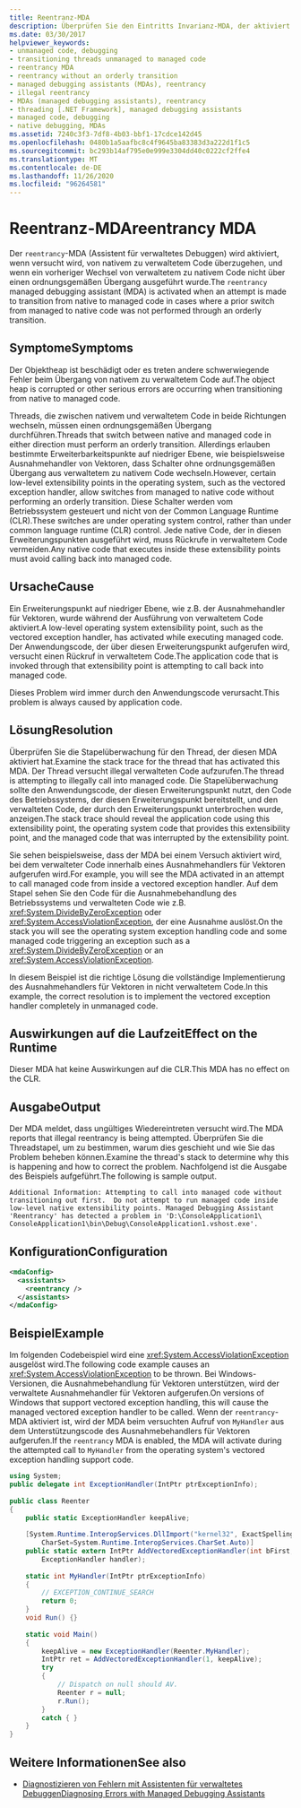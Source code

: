 ```yaml
---
title: Reentranz-MDA
description: Überprüfen Sie den Eintritts Invarianz-MDA, der aktiviert werden kann, wenn der Objekt Heap beschädigt ist oder andere schwerwiegende Fehler beim Übergang von System eigenem zu verwaltetem Code auftreten.
ms.date: 03/30/2017
helpviewer_keywords:
- unmanaged code, debugging
- transitioning threads unmanaged to managed code
- reentrancy MDA
- reentrancy without an orderly transition
- managed debugging assistants (MDAs), reentrancy
- illegal reentrancy
- MDAs (managed debugging assistants), reentrancy
- threading [.NET Framework], managed debugging assistants
- managed code, debugging
- native debugging, MDAs
ms.assetid: 7240c3f3-7df8-4b03-bbf1-17cdce142d45
ms.openlocfilehash: 0480b1a5aafbc8c4f9645ba83383d3a222d1f1c5
ms.sourcegitcommit: bc293b14af795e0e999e3304dd40c0222cf2ffe4
ms.translationtype: MT
ms.contentlocale: de-DE
ms.lasthandoff: 11/26/2020
ms.locfileid: "96264581"
---
```

# <a name="reentrancy-mda"></a><span data-ttu-id="68cc4-103">Reentranz-MDA</span><span class="sxs-lookup"><span data-stu-id="68cc4-103">reentrancy MDA</span></span>

<span data-ttu-id="68cc4-104">Der `reentrancy`-MDA (Assistent für verwaltetes Debuggen) wird aktiviert, wenn versucht wird, von nativem zu verwaltetem Code überzugehen, und wenn ein vorheriger Wechsel von verwaltetem zu nativem Code nicht über einen ordnungsgemäßen Übergang ausgeführt wurde.</span><span class="sxs-lookup"><span data-stu-id="68cc4-104">The `reentrancy` managed debugging assistant (MDA) is activated when an attempt is made to transition from native to managed code in cases where a prior switch from managed to native code was not performed through an orderly transition.</span></span>  
  
## <a name="symptoms"></a><span data-ttu-id="68cc4-105">Symptome</span><span class="sxs-lookup"><span data-stu-id="68cc4-105">Symptoms</span></span>  

 <span data-ttu-id="68cc4-106">Der Objektheap ist beschädigt oder es treten andere schwerwiegende Fehler beim Übergang von nativem zu verwaltetem Code auf.</span><span class="sxs-lookup"><span data-stu-id="68cc4-106">The object heap is corrupted or other serious errors are occurring when transitioning from native to managed code.</span></span>  
  
 <span data-ttu-id="68cc4-107">Threads, die zwischen nativem und verwaltetem Code in beide Richtungen wechseln, müssen einen ordnungsgemäßen Übergang durchführen.</span><span class="sxs-lookup"><span data-stu-id="68cc4-107">Threads that switch between native and managed code in either direction must perform an orderly transition.</span></span> <span data-ttu-id="68cc4-108">Allerdings erlauben bestimmte Erweiterbarkeitspunkte auf niedriger Ebene, wie beispielsweise Ausnahmehandler von Vektoren, dass Schalter ohne ordnungsgemäßen Übergang aus verwaltetem zu nativem Code wechseln.</span><span class="sxs-lookup"><span data-stu-id="68cc4-108">However, certain low-level extensibility points in the operating system, such as the vectored exception handler, allow switches from managed to native code without performing an orderly transition.</span></span>  <span data-ttu-id="68cc4-109">Diese Schalter werden vom Betriebssystem gesteuert und nicht von der Common Language Runtime (CLR).</span><span class="sxs-lookup"><span data-stu-id="68cc4-109">These switches are under operating system control, rather than under common language runtime (CLR) control.</span></span>  <span data-ttu-id="68cc4-110">Jede native Code, der in diesen Erweiterungspunkten ausgeführt wird, muss Rückrufe in verwaltetem Code vermeiden.</span><span class="sxs-lookup"><span data-stu-id="68cc4-110">Any native code that executes inside these extensibility points must avoid calling back into managed code.</span></span>  
  
## <a name="cause"></a><span data-ttu-id="68cc4-111">Ursache</span><span class="sxs-lookup"><span data-stu-id="68cc4-111">Cause</span></span>  

 <span data-ttu-id="68cc4-112">Ein Erweiterungspunkt auf niedriger Ebene, wie z.B. der Ausnahmehandler für Vektoren, wurde während der Ausführung von verwaltetem Code aktiviert.</span><span class="sxs-lookup"><span data-stu-id="68cc4-112">A low-level operating system extensibility point, such as the vectored exception handler, has activated while executing managed code.</span></span>  <span data-ttu-id="68cc4-113">Der Anwendungscode, der über diesen Erweiterungspunkt aufgerufen wird, versucht einen Rückruf in verwaltetem Code.</span><span class="sxs-lookup"><span data-stu-id="68cc4-113">The application code that is invoked through that extensibility point is attempting to call back into managed code.</span></span>  
  
 <span data-ttu-id="68cc4-114">Dieses Problem wird immer durch den Anwendungscode verursacht.</span><span class="sxs-lookup"><span data-stu-id="68cc4-114">This problem is always caused by application code.</span></span>  
  
## <a name="resolution"></a><span data-ttu-id="68cc4-115">Lösung</span><span class="sxs-lookup"><span data-stu-id="68cc4-115">Resolution</span></span>  

 <span data-ttu-id="68cc4-116">Überprüfen Sie die Stapelüberwachung für den Thread, der diesen MDA aktiviert hat.</span><span class="sxs-lookup"><span data-stu-id="68cc4-116">Examine the stack trace for the thread that has activated this MDA.</span></span>  <span data-ttu-id="68cc4-117">Der Thread versucht illegal verwalteten Code aufzurufen.</span><span class="sxs-lookup"><span data-stu-id="68cc4-117">The thread is attempting to illegally call into managed code.</span></span>  <span data-ttu-id="68cc4-118">Die Stapelüberwachung sollte den Anwendungscode, der diesen Erweiterungspunkt nutzt, den Code des Betriebssystems, der diesen Erweiterungspunkt bereitstellt, und den verwalteten Code, der durch den Erweiterungspunkt unterbrochen wurde, anzeigen.</span><span class="sxs-lookup"><span data-stu-id="68cc4-118">The stack trace should reveal the application code using this extensibility point, the operating system code that provides this extensibility point, and the managed code that was interrupted by the extensibility point.</span></span>  
  
 <span data-ttu-id="68cc4-119">Sie sehen beispielsweise, dass der MDA bei einem Versuch aktiviert wird, bei dem verwalteter Code innerhalb eines Ausnahmehandlers für Vektoren aufgerufen wird.</span><span class="sxs-lookup"><span data-stu-id="68cc4-119">For example, you will see the MDA activated in an attempt to call managed code from inside a vectored exception handler.</span></span>  <span data-ttu-id="68cc4-120">Auf dem Stapel sehen Sie den Code für die Ausnahmebehandlung des Betriebssystems und verwalteten Code wie z.B. <xref:System.DivideByZeroException> oder <xref:System.AccessViolationException>, der eine Ausnahme auslöst.</span><span class="sxs-lookup"><span data-stu-id="68cc4-120">On the stack you will see the operating system exception handling code and some managed code triggering an exception such as a <xref:System.DivideByZeroException> or an <xref:System.AccessViolationException>.</span></span>  
  
 <span data-ttu-id="68cc4-121">In diesem Beispiel ist die richtige Lösung die vollständige Implementierung des Ausnahmehandlers für Vektoren in nicht verwaltetem Code.</span><span class="sxs-lookup"><span data-stu-id="68cc4-121">In this example, the correct resolution is to implement the vectored exception handler completely in unmanaged code.</span></span>  
  
## <a name="effect-on-the-runtime"></a><span data-ttu-id="68cc4-122">Auswirkungen auf die Laufzeit</span><span class="sxs-lookup"><span data-stu-id="68cc4-122">Effect on the Runtime</span></span>  

 <span data-ttu-id="68cc4-123">Dieser MDA hat keine Auswirkungen auf die CLR.</span><span class="sxs-lookup"><span data-stu-id="68cc4-123">This MDA has no effect on the CLR.</span></span>  
  
## <a name="output"></a><span data-ttu-id="68cc4-124">Ausgabe</span><span class="sxs-lookup"><span data-stu-id="68cc4-124">Output</span></span>  

 <span data-ttu-id="68cc4-125">Der MDA meldet, dass ungültiges Wiedereintreten versucht wird.</span><span class="sxs-lookup"><span data-stu-id="68cc4-125">The MDA reports that illegal reentrancy is being attempted.</span></span>  <span data-ttu-id="68cc4-126">Überprüfen Sie die Threadstapel, um zu bestimmen, warum dies geschieht und wie Sie das Problem beheben können.</span><span class="sxs-lookup"><span data-stu-id="68cc4-126">Examine the thread's stack to determine why this is happening and how to correct the problem.</span></span> <span data-ttu-id="68cc4-127">Nachfolgend ist die Ausgabe des Beispiels aufgeführt.</span><span class="sxs-lookup"><span data-stu-id="68cc4-127">The following is sample output.</span></span>  
  
```output
Additional Information: Attempting to call into managed code without
transitioning out first.  Do not attempt to run managed code inside
low-level native extensibility points. Managed Debugging Assistant
'Reentrancy' has detected a problem in 'D:\ConsoleApplication1\  
ConsoleApplication1\bin\Debug\ConsoleApplication1.vshost.exe'.  
```  
  
## <a name="configuration"></a><span data-ttu-id="68cc4-128">Konfiguration</span><span class="sxs-lookup"><span data-stu-id="68cc4-128">Configuration</span></span>  
  
```xml  
<mdaConfig>  
  <assistants>  
    <reentrancy />  
  </assistants>  
</mdaConfig>  
```  
  
## <a name="example"></a><span data-ttu-id="68cc4-129">Beispiel</span><span class="sxs-lookup"><span data-stu-id="68cc4-129">Example</span></span>  

 <span data-ttu-id="68cc4-130">Im folgenden Codebeispiel wird eine <xref:System.AccessViolationException> ausgelöst wird.</span><span class="sxs-lookup"><span data-stu-id="68cc4-130">The following code example causes an <xref:System.AccessViolationException> to be thrown.</span></span>  <span data-ttu-id="68cc4-131">Bei Windows-Versionen, die Ausnahmebehandlung für Vektoren unterstützen, wird der verwaltete Ausnahmehandler für Vektoren aufgerufen.</span><span class="sxs-lookup"><span data-stu-id="68cc4-131">On versions of Windows that support vectored exception handling, this will cause the managed vectored exception handler to be called.</span></span>  <span data-ttu-id="68cc4-132">Wenn der `reentrancy`-MDA aktiviert ist, wird der MDA beim versuchten Aufruf von `MyHandler` aus dem Unterstützungscode des Ausnahmebehandlers für Vektoren aufgerufen.</span><span class="sxs-lookup"><span data-stu-id="68cc4-132">If the `reentrancy` MDA is enabled, the MDA will activate during the attempted call to `MyHandler` from the operating system's vectored exception handling support code.</span></span>  
  
```csharp
using System;  
public delegate int ExceptionHandler(IntPtr ptrExceptionInfo);  
  
public class Reenter
{  
    public static ExceptionHandler keepAlive;  
  
    [System.Runtime.InteropServices.DllImport("kernel32", ExactSpelling=true,
        CharSet=System.Runtime.InteropServices.CharSet.Auto)]  
    public static extern IntPtr AddVectoredExceptionHandler(int bFirst,
        ExceptionHandler handler);  
  
    static int MyHandler(IntPtr ptrExceptionInfo)
    {  
        // EXCEPTION_CONTINUE_SEARCH  
        return 0;  
    }  
    void Run() {}  
  
    static void Main()
    {  
        keepAlive = new ExceptionHandler(Reenter.MyHandler);  
        IntPtr ret = AddVectoredExceptionHandler(1, keepAlive);  
        try
        {  
            // Dispatch on null should AV.  
            Reenter r = null;
            r.Run();  
        }
        catch { }  
    }  
}  
```  
  
## <a name="see-also"></a><span data-ttu-id="68cc4-133">Weitere Informationen</span><span class="sxs-lookup"><span data-stu-id="68cc4-133">See also</span></span>

- [<span data-ttu-id="68cc4-134">Diagnostizieren von Fehlern mit Assistenten für verwaltetes Debuggen</span><span class="sxs-lookup"><span data-stu-id="68cc4-134">Diagnosing Errors with Managed Debugging Assistants</span></span>](diagnosing-errors-with-managed-debugging-assistants.md)
